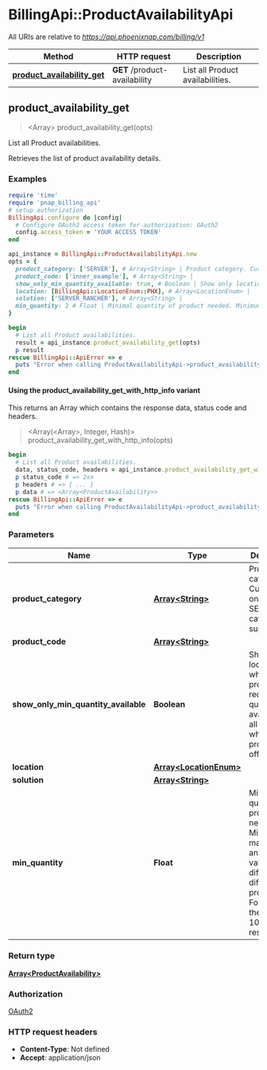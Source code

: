 # BillingApi::ProductAvailabilityApi

All URIs are relative to *https://api.phoenixnap.com/billing/v1*

| Method | HTTP request | Description |
| ------ | ------------ | ----------- |
| [**product_availability_get**](ProductAvailabilityApi.md#product_availability_get) | **GET** /product-availability | List all Product availabilities. |


## product_availability_get

> <Array<ProductAvailability>> product_availability_get(opts)

List all Product availabilities.

Retrieves the list of product availability details.

### Examples

```ruby
require 'time'
require 'pnap_billing_api'
# setup authorization
BillingApi.configure do |config|
  # Configure OAuth2 access token for authorization: OAuth2
  config.access_token = 'YOUR ACCESS TOKEN'
end

api_instance = BillingApi::ProductAvailabilityApi.new
opts = {
  product_category: ['SERVER'], # Array<String> | Product category. Currently only SERVER category is supported.
  product_code: ['inner_example'], # Array<String> | 
  show_only_min_quantity_available: true, # Boolean | Show only locations where product with requested quantity is available or all locations where product is offered.
  location: [BillingApi::LocationEnum::PHX], # Array<LocationEnum> | 
  solution: ['SERVER_RANCHER'], # Array<String> | 
  min_quantity: 2 # Float | Minimal quantity of product needed. Minimum, maximum and default values might differ for different products. For servers, they are 1, 10 and 1 respectively.
}

begin
  # List all Product availabilities.
  result = api_instance.product_availability_get(opts)
  p result
rescue BillingApi::ApiError => e
  puts "Error when calling ProductAvailabilityApi->product_availability_get: #{e}"
end
```

#### Using the product_availability_get_with_http_info variant

This returns an Array which contains the response data, status code and headers.

> <Array(<Array<ProductAvailability>>, Integer, Hash)> product_availability_get_with_http_info(opts)

```ruby
begin
  # List all Product availabilities.
  data, status_code, headers = api_instance.product_availability_get_with_http_info(opts)
  p status_code # => 2xx
  p headers # => { ... }
  p data # => <Array<ProductAvailability>>
rescue BillingApi::ApiError => e
  puts "Error when calling ProductAvailabilityApi->product_availability_get_with_http_info: #{e}"
end
```

### Parameters

| Name | Type | Description | Notes |
| ---- | ---- | ----------- | ----- |
| **product_category** | [**Array&lt;String&gt;**](String.md) | Product category. Currently only SERVER category is supported. | [optional] |
| **product_code** | [**Array&lt;String&gt;**](String.md) |  | [optional] |
| **show_only_min_quantity_available** | **Boolean** | Show only locations where product with requested quantity is available or all locations where product is offered. | [optional][default to true] |
| **location** | [**Array&lt;LocationEnum&gt;**](LocationEnum.md) |  | [optional] |
| **solution** | [**Array&lt;String&gt;**](String.md) |  | [optional] |
| **min_quantity** | **Float** | Minimal quantity of product needed. Minimum, maximum and default values might differ for different products. For servers, they are 1, 10 and 1 respectively. | [optional] |

### Return type

[**Array&lt;ProductAvailability&gt;**](ProductAvailability.md)

### Authorization

[OAuth2](../README.md#OAuth2)

### HTTP request headers

- **Content-Type**: Not defined
- **Accept**: application/json


